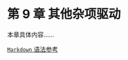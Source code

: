 # 第 9 章 其他杂项驱动

<!-- - [9.1 第 1 节](9.1.md)
- [9.2 第 2 节](9.2.md)
- [9.3 第 3 节](9.9.md)
- [9.4 第 4 节](9.4.md)
- [9.5 第 5 节](9.5.md) -->


本章具体内容……

[`Markdown` 语法参考](../MarkdownRef.md)



